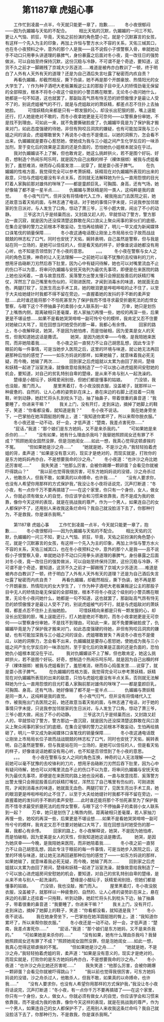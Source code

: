 # 　　第1187章 虎姐心事
　　工作忙到凌晨一点半，今天就只能更一章了，抱歉……
　　冬小夜很郁闷——因为仇媚媚与天佑的不配合。
　　相比天佑的沉默，仇媚媚的一问三不知，更让人气恼、抓狂，毕竟，天佑之前扮演的角色楚小花，就是个沉默寡言的女孩，有这样一个先入为主的印象，再加上许恒与警方水火不容的关系，天佑三缄其口，也在冬小夜预料之中，意外的那个人是我——且不说假小子恨警察入骨，单就她动手不动口只用拳头讲道理的暴脾气，身份暴露之后面对冬小夜，竟一改往日的强势做派，可以自始至终保持沉默，这份沉稳与冷静，不可谓不是个奇迹，要知道，这货不久之前才一脚踢残了京城大少苏逐流……难道是被冉亦白教训了一顿，终于明白了人外有人天外有天的道理？还是为自己酒后失言吐露了秘密而内疚自责？
　　再看仇媚媚，却截然相反，撕下伪装，她不再是那个开朗豪放、热情阳光的女大学生了，丫作为种子酒吧大老板兼叛逆公主的那股子目中无人的矫情劲毫无保留的全部释放，根本不将冬小夜这个级别的小警员瞧在眼里，无论冬小夜问她什么，她都是一句不知道，这也就罢了，那副趾高气昂有恃无恐的娇惯傲慢才是最让人受不了的，别说虎姐被气的不行，就是与虎姐敌对的萧妖精，都差点忍不住扑上去抽她脸。
　　可惜妖精向来都是只有一颗发狠的心，却没长出犯狠的胆，嘴上逞能还行，打人她是绝对不敢的，而冬小夜拿她更是无可奈何——以警察身份审她，不是找不到理由，可如此一来，就不免要撕破脸皮了，仇媚媚毕竟是为了保护我才搬来对门，如此态度强硬的待她，非但有狗咬吕洞宾的嫌疑，也有可能加深我与三小姐之间的误会，虎姐哪敢冒失？再说冬小夜也不是傻瓜，以她的洞察力，怎会看不出来，仇媚媚就是要存心惹怒她，使她成为我与三小姐之间产生化学反应的一味添加剂，至于变化后的效果是正面的还是负面的，恐怕她仇小姐根本就没在乎过。
　　我对仇媚媚谈不上了解，但也敢肯定，她这么挑衅拱火，若不是图个好玩、好奇，想制造个热闹乐呵乐呵，就是因为自己出糗的样子（裸体捆绑）被我与虎姐看到了，羞怒难消，继而存心捣蛋发泄……说穿了，就是耍小孩子脾气。
　　在仇媚媚的性格方面，我觉得完全可以参考萧妖精，妖精现在对仇媚媚所表现的出来的敌意，只怕与虎姐吃瘪没有半点关系，否则就无法解释她为什么一直用怨恨的目光盯着人家胸前那对雄伟的咪咪了——都是童颜巨乳，可胸围、身高，还有气场，她好像输了都不是一星半点……
　　仇媚媚与萧妖精是同一类人，这纯粹是我的直觉。
　　冬小夜气归气，但并没有将情绪代入工作，被我拖出门去医院之前，她还故意当着天佑的面，与林志通了电话，对于她的事情只字未提，只说我参加邻居家的生日派对，与人发生了口角，惊动了萧三爷，三爷小题大做，闹出了不小的动静。
　　三爷这次几乎是倾巢而出，又封路又赶人的，早就惊动了警方，警方那边一直沉寂，就是因为还没探清楚这群敢在风口浪尖上聚众闹事的家伙们的底细，在集合足够的警力之前根本不敢妄动，生怕再给搞砸了，明儿一早又成为新闻媒体口诛笔伐的销量保障……
　　冬小夜这通电话既让刚坐上市局局长位子故而战战兢兢的林志松了口气，同时也安抚了天佑，婉转表明，自己虽然是警察，但与我是站在同一立场的，是她可以信任的人，但是看天佑的样子，好像谁说话她都没有用心听，也不知是否领悟到了冬小夜的意思。
　　。。。
　　冬小夜在警察与女人之间的角色互换，神奇的让人无法理解——之前她可以毫不犹豫的去咬锋利的刀片，想用牙齿硌断刀刃然后吞下肚里，因为心中有疑问待解，她也可以对嘴里流血不止的伤口不以为意，将审问仇媚媚与安抚天佑列为最优先事项，即便是在来医院的路上她也没闲着，一直与故意找茬、奚落警方出警太慢只会擦屁股善后的妖精打嘴仗，浑然忘了自己嘴里有伤似的，可刚进医院，才闻到消毒水的味道，她就面无血色、两腿打软了，见医生亮出手术工具，她的眼泪更是哗啦哗啦的止不住了，以至于大夫给她缝针时我都不得不留在旁边，一直握着她的发抖的手不断的柔声安慰……此时谁还能将那个不怕死甚至为了保护我而不惜寻求最受折磨死法的彪悍女警察，与眼下这个不停抽鼻子的柔弱小女人联系到一起？
　　万幸，她只是划伤了上嘴唇内侧，距离破相只差毫厘，若人家抽刀再慢一些，她咬的再深一些，后果更是不堪设想……如果不是看她哭哭啼啼一副可怜兮兮的模样，我肯定又忍不住要对她破口大骂了，现在回想当时她受伤的那一幕，我都心有余悸。
　　回家的路上，冬小夜解释说，她哭，不是因为她怕疼，而是怕破相，因为爱美是女人的天性，但我知道她这话是撒谎。
　　她哭，是因为她庆幸——今晚，是我陪她来医院，而非她陪着我……
　　冬小夜之前一直努力不让自己胡思乱想，因此专注于眼前的每一件事情，可是当她步入医院之后，这里的环境与味道，就让她无法再回避那种后怕的感觉了——一如东方妈说的那样，如果她输了，就意味着我必死无疑，而今晚，她输了两次……
　　回到家之后虎姐就以太累为由回了房间，楚缘和妖精一起进了浴室洗澡，就像故意给我制造了一个可以放心进虎姐房间安慰她的机会，要知道，对自己的贫乳特别自卑的楚缘，是从来不肯与别人一起洗澡的。
　　楚缘是小醋坛子，妖精爱闹别扭，但她们都是懂事的姑娘。
　　门没锁，我也没敲，推门而入。
　　屋里黑着灯，冬小夜没脱衣服，没盖被子，就那样以一种疲惫的、自然的、让人心疼的姿势趴在床上，悬在床边的右脚上还挂着一只拖鞋，听到动静，她赶忙将头扎到枕头下边，抽了抽鼻子，带着很重的鼻音道：“我要睡了，你进来干嘛？”
　　我关上门，没有开灯，走到床边，摘掉了她脚上的鞋子，笑道：“你看都没看，就知道是我？”
　　冬小夜不说话。
　　我在她身旁坐下，一巴掌拍在她浑圆挺翘的臀上，道：“我知道你累坏了，所以来帮你脱衣服。”
　　冬小夜还是一动不动，好一会，才低声道：“楚南，我差点害死你……”
　　“屁话，”我道：“那个娘们是东方她妈，又不是来杀我的。”
　　“可如果她是来杀你的……”
　　“没有如果，她有什么理由杀我吗？我替她照顾闺女还有罪了不成？”照顾她闺女固然没罪，但是泡她闺女……如此一想，我真心觉得这顿虐挨的不冤。
　　“但如果她是沙之舟……”
　　“她就是她，不是沙之舟，”我轻轻拍着虎姐的背，柔声道：“如果是没有意义的，现实才是绝对的，而现实就是，打败你的是东方她妈妈冉亦白，不是想要我命的沙之舟。”
　　冬小夜道：“也许沙之舟比她还厉害呢……”
　　我失笑道：“他那么厉害，会被你踢爆一颗卵蛋？会看见你就被吓得跳山？”
　　“我以前也觉得我很厉害，可东方她妈妈说的没错，沙之舟杀过人，他敢杀人，但我不敢，如果真的以命搏命，也许我……”
　　“没有人要求你，也没有人希望你用那样的方式保护我，”我没让冬小夜将话说完，沉声打断道：“冬小夜，有一点你千万不要再搞错了——在这个家里，你只有一个身份，女人，做女人，你就必须有做女人的自觉，你应该学会和习惯来依靠我，而不是成为我的依靠，像你今天这样的表现，就是在挑战我的尊严，作为一个男人，如果连自己的女人都保护不了，还用别人来收我这条烂命吗？我自己就没脸活下去了，你那种行为，不是救我，你是谋杀我啊。”

　　第1187章 虎姐心事
　　工作忙到凌晨一点半，今天就只能更一章了，抱歉……
　　冬小夜很郁闷——因为仇媚媚与天佑的不配合。
　　相比天佑的沉默，仇媚媚的一问三不知，更让人气恼、抓狂，毕竟，天佑之前扮演的角色楚小花，就是个沉默寡言的女孩，有这样一个先入为主的印象，再加上许恒与警方水火不容的关系，天佑三缄其口，也在冬小夜预料之中，意外的那个人是我——且不说假小子恨警察入骨，单就她动手不动口只用拳头讲道理的暴脾气，身份暴露之后面对冬小夜，竟一改往日的强势做派，可以自始至终保持沉默，这份沉稳与冷静，不可谓不是个奇迹，要知道，这货不久之前才一脚踢残了京城大少苏逐流……难道是被冉亦白教训了一顿，终于明白了人外有人天外有天的道理？还是为自己酒后失言吐露了秘密而内疚自责？
　　再看仇媚媚，却截然相反，撕下伪装，她不再是那个开朗豪放、热情阳光的女大学生了，丫作为种子酒吧大老板兼叛逆公主的那股子目中无人的矫情劲毫无保留的全部释放，根本不将冬小夜这个级别的小警员瞧在眼里，无论冬小夜问她什么，她都是一句不知道，这也就罢了，那副趾高气昂有恃无恐的娇惯傲慢才是最让人受不了的，别说虎姐被气的不行，就是与虎姐敌对的萧妖精，都差点忍不住扑上去抽她脸。
　　可惜妖精向来都是只有一颗发狠的心，却没长出犯狠的胆，嘴上逞能还行，打人她是绝对不敢的，而冬小夜拿她更是无可奈何——以警察身份审她，不是找不到理由，可如此一来，就不免要撕破脸皮了，仇媚媚毕竟是为了保护我才搬来对门，如此态度强硬的待她，非但有狗咬吕洞宾的嫌疑，也有可能加深我与三小姐之间的误会，虎姐哪敢冒失？再说冬小夜也不是傻瓜，以她的洞察力，怎会看不出来，仇媚媚就是要存心惹怒她，使她成为我与三小姐之间产生化学反应的一味添加剂，至于变化后的效果是正面的还是负面的，恐怕她仇小姐根本就没在乎过。
　　我对仇媚媚谈不上了解，但也敢肯定，她这么挑衅拱火，若不是图个好玩、好奇，想制造个热闹乐呵乐呵，就是因为自己出糗的样子（裸体捆绑）被我与虎姐看到了，羞怒难消，继而存心捣蛋发泄……说穿了，就是耍小孩子脾气。
　　在仇媚媚的性格方面，我觉得完全可以参考萧妖精，妖精现在对仇媚媚所表现的出来的敌意，只怕与虎姐吃瘪没有半点关系，否则就无法解释她为什么一直用怨恨的目光盯着人家胸前那对雄伟的咪咪了——都是童颜巨乳，可胸围、身高，还有气场，她好像输了都不是一星半点……
　　仇媚媚与萧妖精是同一类人，这纯粹是我的直觉。
　　冬小夜气归气，但并没有将情绪代入工作，被我拖出门去医院之前，她还故意当着天佑的面，与林志通了电话，对于她的事情只字未提，只说我参加邻居家的生日派对，与人发生了口角，惊动了萧三爷，三爷小题大做，闹出了不小的动静。
　　三爷这次几乎是倾巢而出，又封路又赶人的，早就惊动了警方，警方那边一直沉寂，就是因为还没探清楚这群敢在风口浪尖上聚众闹事的家伙们的底细，在集合足够的警力之前根本不敢妄动，生怕再给搞砸了，明儿一早又成为新闻媒体口诛笔伐的销量保障……
　　冬小夜这通电话既让刚坐上市局局长位子故而战战兢兢的林志松了口气，同时也安抚了天佑，婉转表明，自己虽然是警察，但与我是站在同一立场的，是她可以信任的人，但是看天佑的样子，好像谁说话她都没有用心听，也不知是否领悟到了冬小夜的意思。
　　。。。
　　冬小夜在警察与女人之间的角色互换，神奇的让人无法理解——之前她可以毫不犹豫的去咬锋利的刀片，想用牙齿硌断刀刃然后吞下肚里，因为心中有疑问待解，她也可以对嘴里流血不止的伤口不以为意，将审问仇媚媚与安抚天佑列为最优先事项，即便是在来医院的路上她也没闲着，一直与故意找茬、奚落警方出警太慢只会擦屁股善后的妖精打嘴仗，浑然忘了自己嘴里有伤似的，可刚进医院，才闻到消毒水的味道，她就面无血色、两腿打软了，见医生亮出手术工具，她的眼泪更是哗啦哗啦的止不住了，以至于大夫给她缝针时我都不得不留在旁边，一直握着她的发抖的手不断的柔声安慰……此时谁还能将那个不怕死甚至为了保护我而不惜寻求最受折磨死法的彪悍女警察，与眼下这个不停抽鼻子的柔弱小女人联系到一起？
　　万幸，她只是划伤了上嘴唇内侧，距离破相只差毫厘，若人家抽刀再慢一些，她咬的再深一些，后果更是不堪设想……如果不是看她哭哭啼啼一副可怜兮兮的模样，我肯定又忍不住要对她破口大骂了，现在回想当时她受伤的那一幕，我都心有余悸。
　　回家的路上，冬小夜解释说，她哭，不是因为她怕疼，而是怕破相，因为爱美是女人的天性，但我知道她这话是撒谎。
　　她哭，是因为她庆幸——今晚，是我陪她来医院，而非她陪着我……
　　冬小夜之前一直努力不让自己胡思乱想，因此专注于眼前的每一件事情，可是当她步入医院之后，这里的环境与味道，就让她无法再回避那种后怕的感觉了——一如东方妈说的那样，如果她输了，就意味着我必死无疑，而今晚，她输了两次……
　　回到家之后虎姐就以太累为由回了房间，楚缘和妖精一起进了浴室洗澡，就像故意给我制造了一个可以放心进虎姐房间安慰她的机会，要知道，对自己的贫乳特别自卑的楚缘，是从来不肯与别人一起洗澡的。
　　楚缘是小醋坛子，妖精爱闹别扭，但她们都是懂事的姑娘。
　　门没锁，我也没敲，推门而入。
　　屋里黑着灯，冬小夜没脱衣服，没盖被子，就那样以一种疲惫的、自然的、让人心疼的姿势趴在床上，悬在床边的右脚上还挂着一只拖鞋，听到动静，她赶忙将头扎到枕头下边，抽了抽鼻子，带着很重的鼻音道：“我要睡了，你进来干嘛？”
　　我关上门，没有开灯，走到床边，摘掉了她脚上的鞋子，笑道：“你看都没看，就知道是我？”
　　冬小夜不说话。
　　我在她身旁坐下，一巴掌拍在她浑圆挺翘的臀上，道：“我知道你累坏了，所以来帮你脱衣服。”
　　冬小夜还是一动不动，好一会，才低声道：“楚南，我差点害死你……”
　　“屁话，”我道：“那个娘们是东方她妈，又不是来杀我的。”
　　“可如果她是来杀你的……”
　　“没有如果，她有什么理由杀我吗？我替她照顾闺女还有罪了不成？”照顾她闺女固然没罪，但是泡她闺女……如此一想，我真心觉得这顿虐挨的不冤。
　　“但如果她是沙之舟……”
　　“她就是她，不是沙之舟，”我轻轻拍着虎姐的背，柔声道：“如果是没有意义的，现实才是绝对的，而现实就是，打败你的是东方她妈妈冉亦白，不是想要我命的沙之舟。”
　　冬小夜道：“也许沙之舟比她还厉害呢……”
　　我失笑道：“他那么厉害，会被你踢爆一颗卵蛋？会看见你就被吓得跳山？”
　　“我以前也觉得我很厉害，可东方她妈妈说的没错，沙之舟杀过人，他敢杀人，但我不敢，如果真的以命搏命，也许我……”
　　“没有人要求你，也没有人希望你用那样的方式保护我，”我没让冬小夜将话说完，沉声打断道：“冬小夜，有一点你千万不要再搞错了——在这个家里，你只有一个身份，女人，做女人，你就必须有做女人的自觉，你应该学会和习惯来依靠我，而不是成为我的依靠，像你今天这样的表现，就是在挑战我的尊严，作为一个男人，如果连自己的女人都保护不了，还用别人来收我这条烂命吗？我自己就没脸活下去了，你那种行为，不是救我，你是谋杀我啊。”
